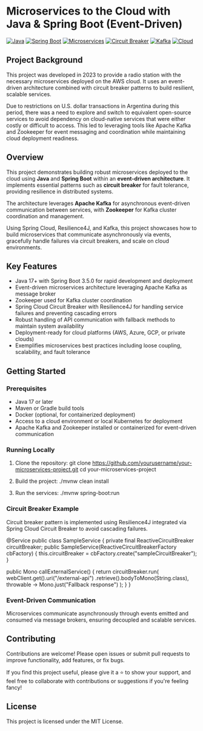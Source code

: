 # Microservices to the Cloud with Java & Spring Boot (Event-Driven)

[![Java](https://img.shields.io/badge/Java-17-blue)](https://www.oracle.com/java/)
[![Spring Boot](https://img.shields.io/badge/Spring_Boot-3.5.0-brightgreen)](https://spring.io/projects/spring-boot)
[![Microservices](https://img.shields.io/badge/Microservices-Event--Driven-orange)](https://microservices.io/)
[![Circuit Breaker](https://img.shields.io/badge/Circuit_Breaker-Resilience4J-red)](https://resilience4j.readme.io/docs/circuitbreaker)
[![Kafka](https://img.shields.io/badge/Kafka-Apache-red)](https://kafka.apache.org/)
[![Cloud](https://img.shields.io/badge/Cloud-AWS%20/Google%20Cloud%20/Other-lightgrey)](#)

## Project Background

This project was developed in 2023 to provide a radio station with the necessary microservices deployed on the AWS cloud. It uses an event-driven architecture combined with circuit breaker patterns to build resilient, scalable services.

Due to restrictions on U.S. dollar transactions in Argentina during this period, there was a need to explore and switch to equivalent open-source services to avoid dependency on cloud-native services that were either costly or difficult to access. This led to leveraging tools like Apache Kafka and Zookeeper for event messaging and coordination while maintaining cloud deployment readiness.

## Overview

This project demonstrates building robust microservices deployed to the cloud using **Java** and **Spring Boot** within an **event-driven architecture**. It implements essential patterns such as **circuit breaker** for fault tolerance, providing resilience in distributed systems.

The architecture leverages **Apache Kafka** for asynchronous event-driven communication between services, with **Zookeeper** for Kafka cluster coordination and management.

Using Spring Cloud, Resilience4J, and Kafka, this project showcases how to build microservices that communicate asynchronously via events, gracefully handle failures via circuit breakers, and scale on cloud environments.

## Key Features

- Java 17+ with Spring Boot 3.5.0 for rapid development and deployment
- Event-driven microservices architecture leveraging Apache Kafka as message broker
- Zookeeper used for Kafka cluster coordination
- Spring Cloud Circuit Breaker with Resilience4J for handling service failures and preventing cascading errors
- Robust handling of API communication with fallback methods to maintain system availability
- Deployment-ready for cloud platforms (AWS, Azure, GCP, or private clouds)
- Exemplifies microservices best practices including loose coupling, scalability, and fault tolerance

## Getting Started

### Prerequisites

- Java 17 or later
- Maven or Gradle build tools
- Docker (optional, for containerized deployment)
- Access to a cloud environment or local Kubernetes for deployment
- Apache Kafka and Zookeeper installed or containerized for event-driven communication

### Running Locally

1. Clone the repository:
git clone https://github.com/yourusername/your-microservices-project.git
cd your-microservices-project

2. Build the project:
./mvnw clean install

3. Run the services:
./mvnw spring-boot:run

### Circuit Breaker Example

Circuit breaker pattern is implemented using Resilience4J integrated via Spring Cloud Circuit Breaker to avoid cascading failures.

@Service
public class SampleService {
private final ReactiveCircuitBreaker circuitBreaker;
public SampleService(ReactiveCircuitBreakerFactory cbFactory) {
    this.circuitBreaker = cbFactory.create("sampleCircuitBreaker");
}

public Mono<String> callExternalService() {
    return circuitBreaker.run(
        webClient.get().uri("/external-api")
            .retrieve().bodyToMono(String.class),
        throwable -> Mono.just("Fallback response")
    );
}
}

### Event-Driven Communication

Microservices communicate asynchronously through events emitted and consumed via message brokers, ensuring decoupled and scalable services.

## Contributing

Contributions are welcome! Please open issues or submit pull requests to improve functionality, add features, or fix bugs.

If you find this project useful, please give it a ⭐ to show your support, and feel free to collaborate with contributions or suggestions if you're feeling fancy!

## License

This project is licensed under the MIT License.


